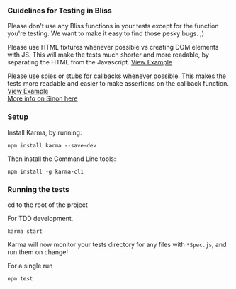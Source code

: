 ### Guidelines for Testing in Bliss

Please don't use any Bliss functions in your tests except for the function you're testing. We want to
make it easy to find those pesky bugs. ;)

Please use HTML fixtures whenever possible vs creating DOM elements with JS. This will make the tests much shorter and more readable, by separating the HTML from the Javascript.
[View Example](https://github.com/LeaVerou/bliss/blob/gh-pages/tests/CoreSpec.js#L4-L15)

Please use spies or stubs for callbacks whenever possible. This makes the tests more readable and easier to make assertions on the callback function.
[View Example](https://github.com/LeaVerou/bliss/blob/gh-pages/tests/objects/LazySpec.js#L15-L22)  
[More info on Sinon here](http://sinonjs.org/)

### Setup

Install Karma, by running:

```
npm install karma --save-dev
```

Then install the Command Line tools:

```
npm install -g karma-cli
```

### Running the tests

cd to the root of the project

For TDD development.

```
karma start
```
Karma will now monitor your tests directory for any files with ```*Spec.js```, and run them on change!

For a single run
```
npm test
```


